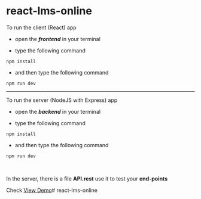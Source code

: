 # react-lms-online

To run the client (React) app

- open the **_frontend_** in your terminal

- type the following command

```
npm install
```

- and then type the following command

```
npm run dev
```

<hr>

To run the server (NodeJS with Express) app

- open the **_backend_** in your terminal

- type the following command

```
npm install
```

- and then type the following command

```
npm run dev
```

<br>

In the server, there is a file **API.rest**
use it to test your **end-points**

Check [View Demo](https://opiwe.github.io/https://opiwe.github.io/react-lms-online/)# react-lms-online
